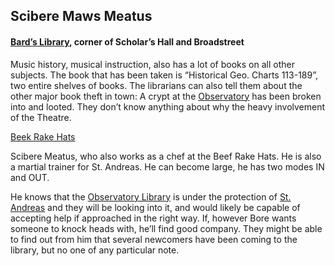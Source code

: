 ## Scibere Maws Meatus


#### [Bard’s Library](/l/bards_library.md), corner of Scholar’s Hall and Broadstreet

Music history, musical instruction, also has a lot of books on all other subjects. The book that has been taken is “Historical Geo. Charts 113-189”, two entire shelves of books. The librarians can also tell them about the other major book theft in town: A crypt at the [Observatory](/p/the_observatory.md) has been broken into and looted. They don’t know anything about why the heavy involvement of the Theatre.

[Beek Rake Hats](/f/beef_rake_hats.md)

Scibere Meatus, who also works as a chef at the Beef Rake Hats. He is also a martial trainer for St. Andreas. He can become large, he has two modes IN and OUT. 

He knows that the [Observatory Library](/l/observatory.md) is under the protection of [St. Andreas](/f/st_andreas.md) and they will be looking into it, and would likely be capable of accepting help if approached in the right way. If, however Bore wants someone to knock heads with, he’ll find good company. They might be able to find out from him that several newcomers have been coming to the library, but no one of any particular note.


